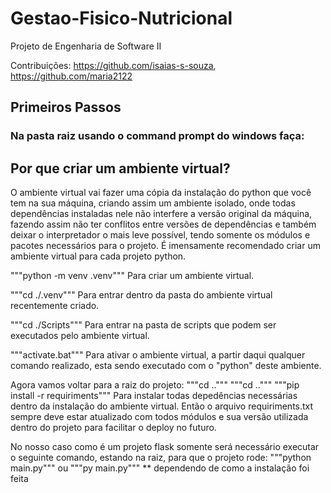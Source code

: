# Gestao-Fisico-Nutricional
Projeto de Engenharia de Software II

Contribuições: https://github.com/isaias-s-souza, https://github.com/maria2122

## Primeiros Passos
### Na pasta raiz usando o command prompt do windows faça:
## Por que criar um ambiente virtual?
O ambiente virtual vai fazer uma cópia da instalação do python que você tem na sua máquina, criando assim um ambiente isolado, onde todas dependências instaladas nele não interfere a versão original da máquina, fazendo assim não ter conflitos entre versões de dependências e também deixar o interpretador o mais leve possível, tendo somente os módulos e pacotes necessários para o projeto. É imensamente recomendado criar um ambiente virtual para cada projeto python.

"""python -m venv .venv""" Para criar um ambiente virtual.

"""cd ./.venv""" Para entrar dentro da pasta do ambiente virtual recentemente criado.

"""cd ./Scripts""" Para entrar na pasta de scripts que podem ser executados pelo ambiente virtual.

"""activate.bat""" Para ativar o ambiente virtual, a partir daqui qualquer comando realizado, esta sendo executado com o "python" deste ambiente.

Agora vamos voltar para a raiz do projeto:
"""cd .."""
"""cd .."""
"""pip install -r requiriments""" Para instalar todas depedências necessárias dentro da instalação do ambiente virtual.
    Então o arquivo requiriments.txt sempre deve estar atualizado com todos módulos e sua versão utilizada dentro do projeto para facilitar o deploy no futuro.

No nosso caso como é um projeto flask somente será necessário executar o seguinte comando, estando na raiz, para que o projeto rode:
"""python main.py"""
ou 
"""py main.py""" ** dependendo de como a instalação foi feita


